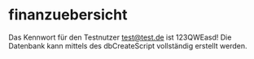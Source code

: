 # finanzuebersicht
Das Kennwort für den Testnutzer test@test.de ist 123QWEasd!
Die Datenbank kann mittels des dbCreateScript vollständig erstellt werden.
